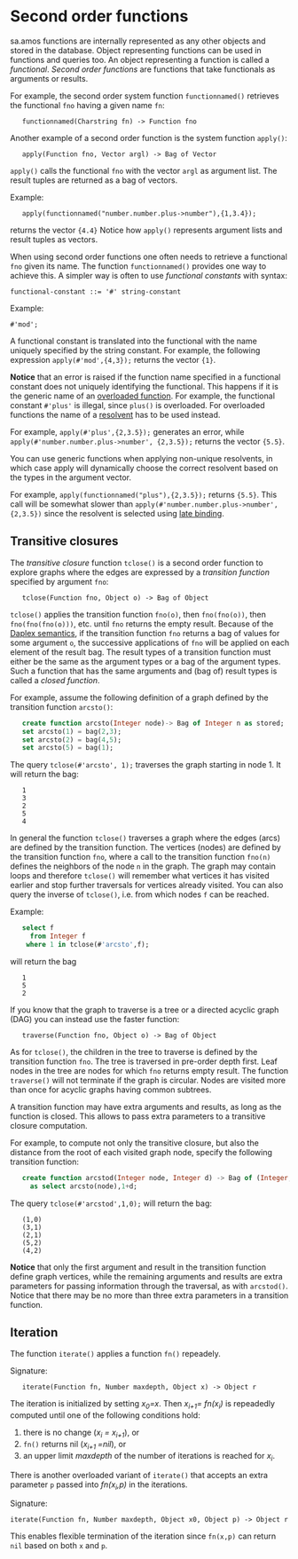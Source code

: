 # Second order functions

sa.amos functions are internally represented as any other objects and
stored in the database. Object representing functions can be used in
functions and queries too. An object representing a function is called
a *functional*. *Second order functions* are functions that take
functionals as arguments or results.

For example, the second order system function `functionnamed()` retrieves the
functional `fno` having a given name `fn`:
```
   functionnamed(Charstring fn) -> Function fno
```

Another example of a second order function is the system function `apply()`:
```
   apply(Function fno, Vector argl) -> Bag of Vector
```
`apply()` calls the functional `fno` with the vector `argl` as argument list. The result tuples are returned as a bag of vectors.

Example:
```
   apply(functionnamed("number.number.plus->number"),{1,3.4});
```  
returns the vector `{4.4}` Notice how `apply()` represents argument
lists and result tuples as vectors.

When using second order functions one often needs to retrieve
a functional `fno` given its name. The function `functionnamed()`
provides one way to achieve this. A simpler way is often to use
*functional constants* with syntax:
```
functional-constant ::= '#' string-constant
```  
Example:
```
#'mod';
```

A functional constant is translated into the functional with the name
uniquely specified by the string constant. For example, the following
expression `apply(#'mod',{4,3});` returns the vector `{1}`.

**Notice** that an error is raised if the function name specified in
a functional constant does not uniquely identifying the
functional. This happens if it is the generic name of an [overloaded function](defining-functions.md#overloaded-function). For example, the functional constant `#'plus'` is illegal,
since `plus()` is overloaded. For overloaded functions the name of a
[resolvent](defining-functions.md#resolvent-name) has to be used instead.

For example, `apply(#'plus',{2,3.5});` generates an error, while
`apply(#'number.number.plus->number', {2,3.5});` returns the vector 
`{5.5}`. 

You can use generic functions when applying non-unique resolvents, in
which case apply will dynamically choose the correct resolvent based
on the types in the argument vector.

For example, `apply(functionnamed("plus"),{2,3.5});` returns `{5.5}`.
This call will be somewhat slower than
`apply(#'number.number.plus->number',{2,3.5})` since the resolvent is
selected using [late binding](defining-functions.md#late-bind).

## <a name="transitive-closure"> Transitive closures

The *transitive closure* function `tclose()` is a second order function
to explore graphs where the edges are expressed by a *transition
function* specified by argument `fno`:
```
   tclose(Function fno, Object o) -> Bag of Object
```
`tclose()` applies the transition function `fno(o)`, then
`fno(fno(o))`, then `fno(fno(fno(o)))`, etc. until `fno` returns the
empty result. Because of the [Daplex semantics](queries.md#daplex-semantics), if the transition function `fno` returns a bag of values for some argument `o`, the successive applications of `fno` will be applied on each element of the result bag. The result types of a transition function must either be the same as the argument types or a bag of the argument types. Such a function that has the same arguments and (bag of) result types is called a *closed function*. 

For example, assume the following definition
of a graph defined by the transition function `arcsto()`:
```sql
   create function arcsto(Integer node)-> Bag of Integer n as stored;
   set arcsto(1) = bag(2,3);
   set arcsto(2) = bag(4,5);
   set arcsto(5) = bag(1);
```
The query `tclose(#'arcsto', 1);` traverses the graph starting in node 1. It will return the bag:
```
   1
   3
   2
   5
   4
```

In general the function `tclose()` traverses a graph where the edges
(arcs) are defined by the transition function. The vertices (nodes)
are defined by the transition function `fno`, where a call to the
transition function `fno(n)` defines the neighbors of the node `n` in
the graph. The graph may contain loops and therefore `tclose()` will remember
what vertices it has visited earlier and stop further traversals for
vertices already visited. You can also query the inverse of
`tclose()`, i.e. from which nodes `f` can be reached.

Example:
```sql
   select f 
     from Integer f 
    where 1 in tclose(#'arcsto',f);
```
will return the bag
```
   1
   5
   2
```

If you know that the graph to traverse is a tree or a directed acyclic
graph (DAG) you can instead use the faster function:
```
   traverse(Function fno, Object o) -> Bag of Object
```

As for `tclose()`, the children in the tree to traverse is defined by
the transition function `fno`. The tree is traversed in pre-order
depth first. Leaf nodes in the tree are nodes for which `fno` returns
empty result. The function `traverse()` will not terminate if the graph is
circular. Nodes are visited more than once for acyclic graphs having
common subtrees.

A transition function may have extra arguments and results, as long as
the function is closed. This allows to pass extra parameters to a
transitive closure computation. 

For example, to compute not only the transitive closure, but also the
distance from the root of each visited graph node, specify the
following transition function:
```sql
   create function arcstod(Integer node, Integer d) -> Bag of (Integer,Integer)
     as select arcsto(node),1+d;
```
The query `tclose(#'arcstod',1,0);` will return the bag:
```
   (1,0)
   (3,1)
   (2,1)
   (5,2)
   (4,2)
```

**Notice** that only the first argument and result in the transition
function define graph vertices, while the remaining arguments and
results are extra parameters for passing information through the
traversal, as with `arcstod()`. Notice that there may be no more than
three extra parameters in a transition function.

## <a name="iterating-apply"> Iteration

The function `iterate()` applies a function `fn()` repeadely. 

Signature:
```
   iterate(Function fn, Number maxdepth, Object x) -> Object r
```

The iteration is initialized by setting <i>x<sub>0</sub>=x</i>. Then <i>x<sub>i+1</sub>= fn(x<sub>i</sub>)</i> is repeadedly computed until one of the following conditions hold:
1. there is no change (<i>x<sub>i</sub></i> <i>= </i><i>x<sub>i+1</sub></i>), or
2. `fn()` returns nil (<i>x<sub>i+1 </sub></i><i>=nil</i>), or
3. an upper limit *maxdepth* of the number of iterations is reached for <i>x<sub>i</sub></i>.

There is another overloaded variant of `iterate()` that accepts an extra parameter `p` passed into *fn(x<sub>i</sub>,p)* in the iterations. 

Signature:
```
iterate(Function fn, Number maxdepth, Object x0, Object p) -> Object r
```
This enables flexible termination of the iteration since `fn(x,p)` can return `nil` based on both `x` and `p`.
